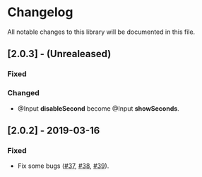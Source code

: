 # Changelog
All notable changes to this library will be documented in this file.

## [2.0.3] - (Unrealeased)
### Fixed

### Changed
- @Input **disableSecond** become @Input **showSeconds**.

## [2.0.2] - 2019-03-16
### Fixed
- Fix some bugs ([#37](https://github.com/h2qutc/ngx-mat-datetime-picker/issues/37), [#38](https://github.com/h2qutc/ngx-mat-datetime-picker/issues/38), [#39](https://github.com/h2qutc/ngx-mat-datetime-picker/issues/39)).